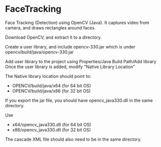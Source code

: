 # FaceTracking
Face Tracking (Detection) using OpenCV (Java). It captures video from camera, and draws rectangles around faces.

Download OpenCV, and extract it to a directory.

Create a user library, and include opencv-330.jar which is under opencv/build/java/opencv-330.jar

Add user library to the project using Properties/Java Build Path/Add library
Once the user library is added, modify "Native Library Location"

The Native library location should point to:

* OPENCV/build/java/x64 (for 64 bit OS)
* OPENCV/build/java/x86 (for 32 bit OS)

If you export the jar file, you should have opencv_java330.dll in the same directory. 

Use
* x64/opencv_java330.dll (for 64 bit OS)
* x86/opencv_java330.dll (for 32 bit OS)

The cascade XML file should also need to be in the same directory.
